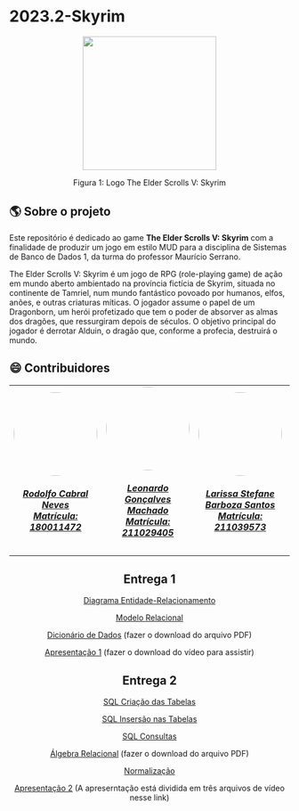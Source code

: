 # 2023.2-Skyrim
<div align="center">
    <img src="https://blog.logomyway.com/wp-content/uploads/2021/08/skyrim-logo.png" style="width:25vw"/>
    <p> Figura 1: Logo The Elder Scrolls V: Skyrim</p> 
</div>

## :earth_americas: Sobre o projeto
   Este repositório é dedicado ao game **The Elder Scrolls V: Skyrim** com a finalidade de produzir um jogo em estilo MUD para a disciplina de Sistemas de Banco de Dados 1, da turma do professor Maurício Serrano.

   The Elder Scrolls V: Skyrim é um jogo de RPG (role-playing game) de ação em mundo aberto ambientado na província fictícia de Skyrim, situada no continente de Tamriel, num mundo fantástico povoado por humanos, elfos, anões, e outras criaturas míticas. O jogador assume o papel de um Dragonborn, um herói profetizado que tem o poder de absorver as almas dos dragões, que ressurgiram depois de séculos. O objetivo principal do jogador é derrotar Alduin, o dragão que, conforme a profecia, destruirá o mundo.

## :smile: Contribuidores
<center>
<table style="margin-left: auto; margin-right: auto;">
    <tr>
        <td align="center">
            <a href="https://github.com/roddas">
                <img style="border-radius: 50%;" src="https://github.com/roddas.png" width="150px;"/>
                <h5 class="text-center">Rodolfo Cabral Neves <br> Matrícula: 180011472</h5>
            </a>
        </td>
        <td align="center">
            <a href="https://github.com/leonardogonmac">
                <img style="border-radius: 50%;" src="https://github.com/leonardogonmac.png" width="150px;"/>
                <h5 class="text-center">Leonardo Gonçalves Machado <br> Matrícula: 211029405</h5>
            </a>
        </td>
        <td align="center">
            <a href="https://github.com/SkywalkerSupreme">
                <img style="border-radius: 50%;" src="https://github.com/SkywalkerSupreme.png" width="150px;"/>
                <h5 class="text-center">Larissa Stefane Barboza Santos <br> Matrícula: 211039573</h5>
            </a>
        </td>
        <td align="center">
            <a href="https://github.com/Bittarx">
                <img style="border-radius: 50%;" src="https://github.com/Bittarx.png" width="150px;"/>
                <h5 class="text-center">Marcos Santos Bittar <br> Matrícula: 200023748</h5>
            </a>
</table>

## Entrega 1
    
[Diagrama Entidade-Relacionamento](https://github.com/SBD1/2023.2-Skyrim/blob/main/docs/Diagrama%20Entidade-Relacionamento/DER.md)
    
[Modelo Relacional](https://github.com/SBD1/2023.2-Skyrim/blob/main/docs/MODELO_RELACIONAL/Modelo_Relacional.md)

[Dicionário de Dados](https://github.com/SBD1/2023.2-Skyrim/tree/main/docs/dicion%C3%A1rio) (fazer o download do arquivo PDF)

[Apresentação 1](https://github.com/SBD1/2023.2-Skyrim/tree/main/Apresentacoes) (fazer o download do vídeo para assistir)

## Entrega 2

[SQL Criação das Tabelas](https://github.com/SBD1/2023.2-Skyrim/blob/criacao2/Segunda%20Entrega/Cria%C3%A7%C3%A3o%20das%20tabelas/Creates.md)

[SQL Insersão nas Tabelas](https://github.com/SBD1/2023.2-Skyrim/blob/criacao2/Segunda%20Entrega/Cria%C3%A7%C3%A3o%20das%20tabelas/Inser%C3%A7%C3%B5es%20iniciais.md)

[SQL Consultas](https://github.com/SBD1/2023.2-Skyrim/blob/criacao2/Segunda%20Entrega/%C3%81lgebra%20Relacional/consultas.md)

[Álgebra Relacional](https://github.com/SBD1/2023.2-Skyrim/blob/criacao2/Segunda%20Entrega/%C3%81lgebra%20Relacional/Algebra_Relacional.pdf)  (fazer o download do arquivo PDF)

[Normalização](https://github.com/SBD1/2023.2-Skyrim/blob/criacao2/Segunda%20Entrega/Normaliza%C3%A7%C3%A3o/Normalizazao.md)

[Apresentação 2](https://github.com/SBD1/2023.2-Skyrim/tree/criacao2/Apresentacoes/Apresentacao2) (A apreserntação está dividida em três arquivos de vídeo nesse link)
